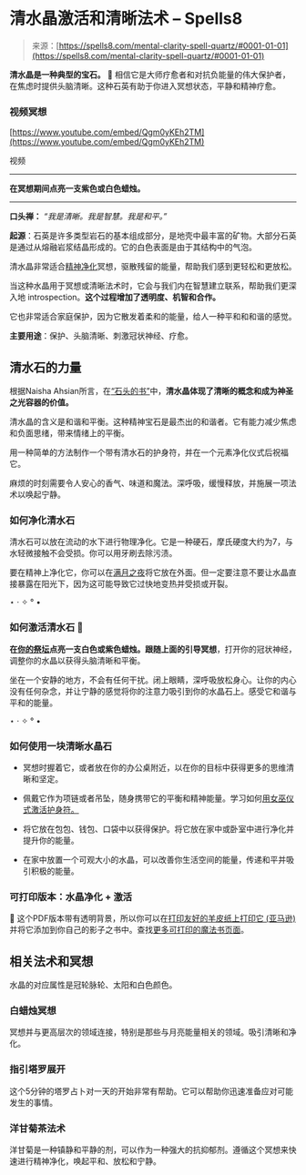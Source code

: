 <!--yml

分类：未分类

日期：2024年06月12日19:57:17

-->

# 清水晶激活和清晰法术 – Spells8

> 来源：[https://spells8.com/mental-clarity-spell-quartz/#0001-01-01](https://spells8.com/mental-clarity-spell-quartz/#0001-01-01)

**清水晶是一种典型的宝石。** 💎 相信它是大师疗愈者和对抗负能量的伟大保护者，在焦虑时提供头脑清晰。这种石英有助于你进入冥想状态，平静和精神疗愈。

### 视频冥想

[https://www.youtube.com/embed/Qgm0yKEh2TM](https://www.youtube.com/embed/Qgm0yKEh2TM)

视频

* * *

**在冥想期间点亮一支紫色或白色蜡烛。**

* * *

**口头禅：** *“我是清晰。我是智慧。我是和平。”*

**起源**：石英是许多类型岩石的基本组成部分，是地壳中最丰富的矿物。大部分石英是通过从熔融岩浆结晶形成的。它的白色表面是由于其结构中的气泡。

清水晶非常适合[精神净化](https://spells8.com/magic/spells/spiritual-cleanses/)冥想，驱散残留的能量，帮助我们感到更轻松和更放松。

当这种水晶用于冥想或清晰法术时，它会与我们内在智慧建立联系，帮助我们更深入地 introspection。**这个过程增加了透明度、机智和合作。**

它也非常适合家庭保护，因为它散发着柔和的能量，给人一种平和和和谐的感觉。

**主要用途**：保护、头脑清晰、刺激冠状神经、疗愈。

## 清水石的力量

根据Naisha Ahsian所言，在[“石头的书”](https://amzn.to/3cCafEz)中，**清水晶体现了清晰的概念和成为神圣之光容器的价值。**

清水晶的含义是和谐和平衡。这种精神宝石是最杰出的和谐者。它有能力减少焦虑和负面思绪，带来情绪上的平衡。

用一种简单的方法制作一个带有清水石的护身符，并在一个元素净化仪式后祝福它。

麻烦的时刻需要令人安心的香气、味道和魔法。深呼吸，缓慢释放，并施展一项法术以唤起宁静。

### 如何净化清水石

清水石可以放在流动的水下进行物理净化。它是一种硬石，摩氏硬度大约为7，与水轻微接触不会受损。你可以用牙刷去除污渍。

要在精神上净化它，你可以在[满月之夜](https://spells8.com/full-moon-spells/)将它放在外面。但一定要注意不要让水晶直接暴露在阳光下，因为这可能导致它过快地变热并受损或开裂。

⋆ · ✧ ° •

### 如何激活清水石 🧘

**在[你的祭坛](https://spells8.com/lessons/wiccan-pagan-altar/)点亮一支白色或紫色蜡烛。跟随上面的引导冥想**，打开你的冠状神经，调整你的水晶以获得头脑清晰和平衡。

坐在一个安静的地方，不会有任何干扰。闭上眼睛，深呼吸放松身心。让你的内心没有任何杂念，并让宁静的感觉将你的注意力吸引到你的水晶石上。感受它和谐与平和的能量。

⋆ · ✧ ° •

### 如何使用一块清晰水晶石

+   冥想时握着它，或者放在你的办公桌附近，以在你的目标中获得更多的思维清晰和坚定。

+   佩戴它作为项链或者吊坠，随身携带它的平衡和精神能量。学习如何[用女巫仪式激活护身符。](https://spells8.com/charge-activate-talisman-amulet/)

+   将它放在包包、钱包、口袋中以获得保护。将它放在家中或卧室中进行净化并提升你的能量。

+   在家中放置一个可观大小的水晶，可以改善你生活空间的能量，传递和平并吸引积极的能量。

### 可打印版本：水晶净化 + 激活

📄 这个PDF版本带有透明背景，所以你可以在[打印友好的羊皮纸上打印它 (亚马逊)](https://www.amazon.com/Aged-Look-Parchment-Stationery-writing-printing/dp/B018PF49RG/ref=pd_sbs_201_6/134-3416005-3412311?_encoding=UTF8&pd_rd_i=B018PF49RG&pd_rd_r=39f6a3f5-832e-11e9-8740-41568e48106d&pd_rd_w=SvhuZ&pd_rd_wg=KrSt8&pf_rd_p=588939de-d3f8-42f1-a3d8-d556eae5797d&pf_rd_r=VX3H36B569GGNTYMWGDZ&psc=1&refRID=VX3H36B569GGNTYMWGDZ&_encoding=UTF8&tag=350125g-20&linkCode=ur2&linkId=a2ac6162e33c109fa3b183ca570c390e&camp=1789&creative=9325)并将它添加到你自己的影子之书中。查找[更多可打印的魔法书页面](https://spells8.com/printable-pages-book-shadows/)。

## 相关法术和冥想

水晶的对应属性是冠轮脉轮、太阳和白色颜色。

### 白蜡烛冥想

冥想并与更高层次的领域连接，特别是那些与月亮能量相关的领域。吸引清晰和净化。

### **指引塔罗展开**

这个5分钟的塔罗占卜对一天的开始非常有帮助。它可以帮助你迅速准备应对可能发生的事情。

### 洋甘菊茶法术

洋甘菊是一种镇静和平静的剂，可以作为一种强大的抗抑郁剂。遵循这个冥想来快速进行精神净化，唤起平和、放松和宁静。
